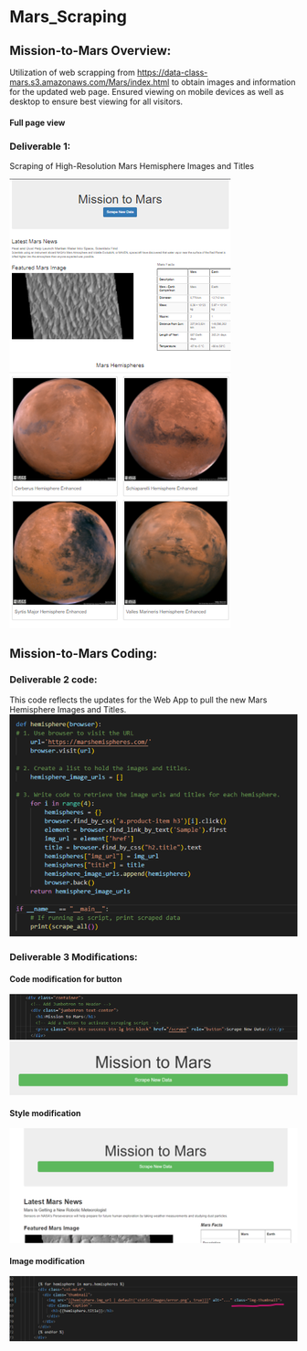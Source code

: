 # Mars_Scraping

## Mission-to-Mars Overview:
Utilization of web scrapping from https://data-class-mars.s3.amazonaws.com/Mars/index.html to obtain 
images and information for the updated web page. Ensured viewing on mobile devices as well as desktop to
ensure best viewing for all visitors. 

#### Full page view
### Deliverable 1:
Scraping of High-Resolution Mars Hemisphere Images and Titles

![full page](resources/full_page.png)

## Mission-to-Mars Coding:

### Deliverable 2 code:
This code reflects the updates for the Web App to pull the new Mars Hemisphere Images and Titles.
![scraping py](resources/scrapingpy_code.png)

### Deliverable 3 Modifications:

#### Code modification for button
![button modification](resources/button_mod.png)
![button preview](resources/new_button.png)

#### Style modification
![style change](resources/style_mod.png)

#### Image modification
![thumbnail](resources/thumbnail.png)
